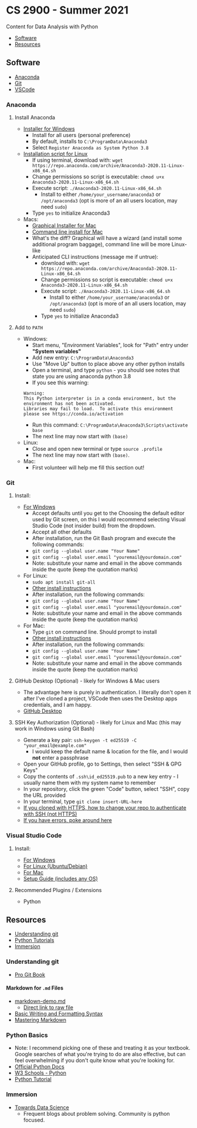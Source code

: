 # CS 2900 - Summer 2021
Content for Data Analysis with Python

- [Software](#Software)
- [Resources](#Resources)

## Software

- [Anaconda](#Anaconda)
- [Git](#Git)
- [VSCode](#Visual-Studio-Code)

### Anaconda
1. Install Anaconda
    - [Installer for Windows](https://repo.anaconda.com/archive/Anaconda3-2020.11-Windows-x86_64.exe)
        - Install for all users (personal preference)
        - By default, installs to `C:\ProgramData\Anaconda3`
        - Select `Register Anaconda as System Python 3.8`
    - [Installation script for Linux](https://repo.anaconda.com/archive/Anaconda3-2020.11-Linux-x86_64.sh)
        - If using terminal, download with: `wget https://repo.anaconda.com/archive/Anaconda3-2020.11-Linux-x86_64.sh`
        - Change permissions so script is executable: `chmod u+x Anaconda3-2020.11-Linux-x86_64.sh`
        - Execute script: `./Anaconda3-2020.11-Linux-x86_64.sh`
            - Install to either `/home/your_username/anaconda3` or `/opt/anaconda3` (opt is more of an all users location, may need `sudo`)
        - Type `yes` to initialize Anaconda3
    - Macs:
        - [Graphical Installer for Mac](https://repo.anaconda.com/archive/Anaconda3-2020.11-MacOSX-x86_64.pkg)
        - [Command line install for Mac](https://repo.anaconda.com/archive/Anaconda3-2020.11-MacOSX-x86_64.sh)
        - What's the diff?  Graphical will have a wizard (and install some additional program baggage), command line will be more Linux-like
        - Anticipated CLI instructions (message me if untrue):
            - download with: `wget https://repo.anaconda.com/archive/Anaconda3-2020.11-Linux-x86_64.sh`
            - Change permissions so script is executable: `chmod u+x Anaconda3-2020.11-Linux-x86_64.sh`
            - Execute script: `./Anaconda3-2020.11-Linux-x86_64.sh`
                - Install to either `/home/your_username/anaconda3` or `/opt/anaconda3` (opt is more of an all users location, may need `sudo`)
            - Type `yes` to initialize Anaconda3

2. Add to `PATH`
    - Windows: 
        - Start menu, "Environment Variables", look for "Path" entry under **"System variables"**
        - Add new entry: `C:\ProgramData\Anaconda3`
        - Use "Move Up" button to place above any other python installs
        - Open a terminal, and type `python` - you should see notes that state you are using anaconda python 3.8
        - If you see this warning: 
        ```
        Warning:
        This Python interpreter is in a conda environment, but the environment has not been activated.  
        Libraries may fail to load.  To activate this environment please see https://conda.io/activation
        ```
        - Run this command: `C:\ProgramData\Anaconda3\Scripts\activate base`
        - The next line may now start with `(base)`
    - Linux:
        - Close and open new terminal or type `source .profile`
        - The next line may now start with `(base)`.
    - Mac:
        - First volunteer will help me fill this section out! 

### Git
1. Install:
    - [For Windows](https://github.com/git-for-windows/git/releases/download/v2.31.1.windows.1/Git-2.31.1-64-bit.exe)
        - Accept defaults until you get to the Choosing the default editor used by Git screen, on this I would recommend selecting Visual Studio Code (not insider build) from the dropdown.
        - Accept all other defaults
        - After installation, run the Git Bash program and execute the following commands:
        - `git config --global user.name "Your Name"`
        - `git config --global user.email "youremail@yourdomain.com"`
        - Note: substitute your name and email in the above commands inside the quote (keep the quotation marks)
    - For Linux: 
        - `sudo apt install git-all`
        - [Other install instructions](https://git-scm.com/download/linux)
        - After installation, run the following commands:
        - `git config --global user.name "Your Name"`
        - `git config --global user.email "youremail@yourdomain.com"`
        - Note: substitute your name and email in the above commands inside the quote (keep the quotation marks)
    - For Mac: 
        - Type `git` on command line.  Should prompt to install
        - [Other install instructions](https://git-scm.com/download/mac)
        - After installation, run the following commands:
        - `git config --global user.name "Your Name"`
        - `git config --global user.email "youremail@yourdomain.com"`
        - Note: substitute your name and email in the above commands inside the quote (keep the quotation marks)

2. GitHub Desktop (Optional) - likely for Windows & Mac users
    - The advantage here is purely in authentication.  I literally don't open it after I've cloned a project, VSCode then uses the Desktop apps credentials, and I am happy.
    - [GitHub Desktop](https://desktop.github.com/)
 
3. SSH Key Authorization (Optional) - likely for Linux and Mac (this may work in Windows using Git Bash)
    - Generate a key pair: `ssh-keygen -t ed25519 -C "your_email@example.com"`
        - I would keep the default name & location for the file, and I would **not** enter a passphrase
    - Open your GitHub profile, go to Settings, then select "SSH & GPG Keys"
    - Copy the contents of `.ssh\id_ed25519.pub` to a new key entry - I usually name them with my system name to remember
    - In your repository, click the green "Code" button, select "SSH", copy the URL provided
    - In your terminal, type `git clone insert-URL-here`
    - [If you cloned with HTTPS, how to change your repo to authenticate with SSH (not HTTPS)](https://haydar-ai.medium.com/learning-how-to-git-using-ssh-instead-of-https-91f09cff72de)
    - [If you have errors, poke around here](https://docs.github.com/en/github/authenticating-to-github/error-permission-denied-publickey)

### Visual Studio Code
1. Install:
    - [For Windows](https://code.visualstudio.com/sha/download?build=stable&os=win32-x64-user)
    - [For Linux (Ubuntu/Debian)](https://code.visualstudio.com/sha/download?build=stable&os=linux-deb-x64)
    - [For Mac](https://code.visualstudio.com/sha/download?build=stable&os=darwin-universal)
    - [Setup Guide (includes any OS)](https://code.visualstudio.com/docs/setup/setup-overview)

2. Recommended Plugins / Extensions
    - Python

## Resources

- [Understanding git](#Understanding-git)
- [Python Tutorials](#Python-Basics)
- [Immersion](#Immersion)

### Understanding git
- [Pro Git Book](https://git-scm.com/book/en/v2)

#### Markdown for `.md` Files
- [markdown-demo.md](markdown-demo.md)
    - [Direct link to raw file](https://raw.githubusercontent.com/pattonsgirl/SU2021-CS2900/main/markdown-demo.md)
- [Basic Writing and Formatting Syntax](https://docs.github.com/en/github/writing-on-github/basic-writing-and-formatting-syntax)
- [Mastering Markdown](https://guides.github.com/features/mastering-markdown/)

### Python Basics
- Note: I recommend picking one of these and treating it as your textbook.  Google searches of what you're trying to do are also effective, but can feel overwhelming if you don't quite know what you're looking for.
- [Official Python Docs](https://docs.python.org/3/tutorial/index.html)
- [W3 Schools - Python](https://www.w3schools.com/python/python_intro.asp)
- [Python Tutorial](https://pythonbasics.org/)

### Immersion
- [Towards Data Science](https://towardsdatascience.com/)
    - Frequent blogs about problem solving.  Community is python focused.